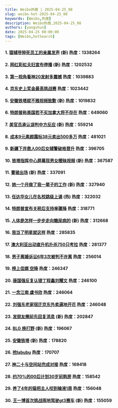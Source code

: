 ```yaml
---
title: Weibo热搜 | 2025-04-25_08
slug: weibo-hot-2025-04-25_08
keywords: [Weibo,热搜]
description: Weibo热搜,2025-04-25_08
authors: [yangshun]
date: 2025-04-25 08:00:00
tags: [Weibo,hotSearch]
---
```


#### 1. [猿辅导猝死员工的亲属发声](https://www.bing.com/search?q=猿辅导猝死员工的亲属发声) (新)  **热度**：1338264
#### 2. [网红彩虹夫妇宣布停播](https://www.bing.com/search?q=网红彩虹夫妇宣布停播) (新)  **热度**：1202532
#### 3. [第一视角看神20发射多震撼](https://www.bing.com/search?q=第一视角看神20发射多震撼) **热度**：1039883
<!-- truncate -->
#### 4. [京东史上奖金最高挑战赛](https://www.bing.com/search?q=京东史上奖金最高挑战赛) **热度**：1023442
#### 5. [安徽铁塔就不雅视频致歉](https://www.bing.com/search?q=安徽铁塔就不雅视频致歉) (新)  **热度**：1019832
#### 6. [特朗普称美国若不买加拿大将不存在](https://www.bing.com/search?q=特朗普称美国若不买加拿大将不存在) **热度**：649060
#### 7. [美官员承认误判中方反应](https://www.bing.com/search?q=美官员承认误判中方反应) (新)  **热度**：559214
#### 8. [成本9元素颜霜标38元卖出500多万](https://www.bing.com/search?q=成本9元素颜霜标38元卖出500多万) **热度**：481021
#### 9. [新疆下井救人00后女辅警破格晋升](https://www.bing.com/search?q=新疆下井救人00后女辅警破格晋升) **热度**：396705
#### 10. [铁塔指挥中心屏幕现男女暧昧视频](https://www.bing.com/search?q=铁塔指挥中心屏幕现男女暧昧视频) (新)  **热度**：367587
#### 11. [曹骏出场](https://www.bing.com/search?q=曹骏出场) (新)  **热度**：337091
#### 12. [她一个月做了我一辈子的工作](https://www.bing.com/search?q=她一个月做了我一辈子的工作) (新)  **热度**：327940
#### 13. [任达华女儿在名校跳级上课](https://www.bing.com/search?q=任达华女儿在名校跳级上课) (热)  **热度**：322032
#### 14. [特朗普宣布关税后支持率骤降](https://www.bing.com/search?q=特朗普宣布关税后支持率骤降) **热度**：318771
#### 15. [人体是怎样一步步走向糖尿病的](https://www.bing.com/search?q=人体是怎样一步步走向糖尿病的) (新)  **热度**：312668
#### 16. [我当了明星就这样](https://www.bing.com/search?q=我当了明星就这样) **热度**：285835
#### 17. [澳大利亚出动直升机扑杀750只考拉](https://www.bing.com/search?q=澳大利亚出动直升机扑杀750只考拉) **热度**：281377
#### 18. [男子离婚诉讼6年3次被判不许离](https://www.bing.com/search?q=男子离婚诉讼6年3次被判不许离) **热度**：256014
#### 19. [榜上佳婿 空降](https://www.bing.com/search?q=榜上佳婿%20空降) **热度**：246347
#### 20. [唐国强反复认错丁程鑫刘耀文](https://www.bing.com/search?q=唐国强反复认错丁程鑫刘耀文) **热度**：246100
#### 21. [一念江南 虞书欣](https://www.bing.com/search?q=一念江南%20虞书欣) **热度**：246064
#### 22. [刘强东老家宿迁京东外卖遍地开花](https://www.bing.com/search?q=刘强东老家宿迁京东外卖遍地开花) **热度**：246048
#### 23. [发朋友圈前先回复消息](https://www.bing.com/search?q=发朋友圈前先回复消息) (新)  **热度**：202847
#### 24. [BLG 换打野](https://www.bing.com/search?q=BLG%20换打野) (新)  **热度**：196067
#### 25. [安徽铁塔](https://www.bing.com/search?q=安徽铁塔) (新)  **热度**：178820
#### 26. [抢labubu](https://www.bing.com/search?q=抢labubu) **热度**：170707
#### 27. [神二十与空间站完成对接](https://www.bing.com/search?q=神二十与空间站完成对接) **热度**：169418
#### 28. [约70%的00后计划30岁前购房](https://www.bing.com/search?q=约70%的00后计划30岁前购房) **热度**：158542
#### 29. [养了4年的猫把主人咬到输液1周](https://www.bing.com/search?q=养了4年的猫把主人咬到输液1周) **热度**：156048
#### 30. [王一博首次挑战雨地驾驶gt3赛车](https://www.bing.com/search?q=王一博首次挑战雨地驾驶gt3赛车) (新)  **热度**：155059